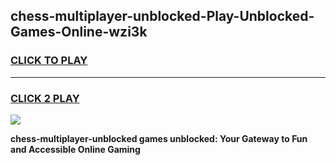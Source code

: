 
## chess-multiplayer-unblocked-Play-Unblocked-Games-Online-wzi3k
<h3>
<a href="https://premium76.site?title=chess-multiplayer-unblocked&ref=25A">CLICK TO PLAY</a></h3>
<hr>

<h3>
<a href="https://premium76.site?title=chess-multiplayer-unblocked&ref=25A">CLICK 2 PLAY</a>
  
</h3>

<a href="https://premium76.site?title=chess-multiplayer-unblocked&ref=25A"><img src="https://clearcache.store/games.png"></a>


**chess-multiplayer-unblocked games unblocked: Your Gateway to Fun and Accessible Online Gaming**

